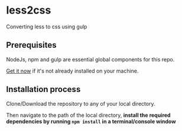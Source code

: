 # less2css
Converting less to css using gulp

## Prerequisites

NodeJs, npm and gulp are essential global components for this repo. 
    
<a href="https://docs.npmjs.com/getting-started/installing-node" target="_blank" title="Installing Node.js and updating npm">
Get it now</a> if it's not already installed on your machine.

## Installation process

Clone/Download the repository to any of your local directory.

Then navigate to the path of the local directory,
**install the required dependencies by running `npm install` in a terminal/console window**
